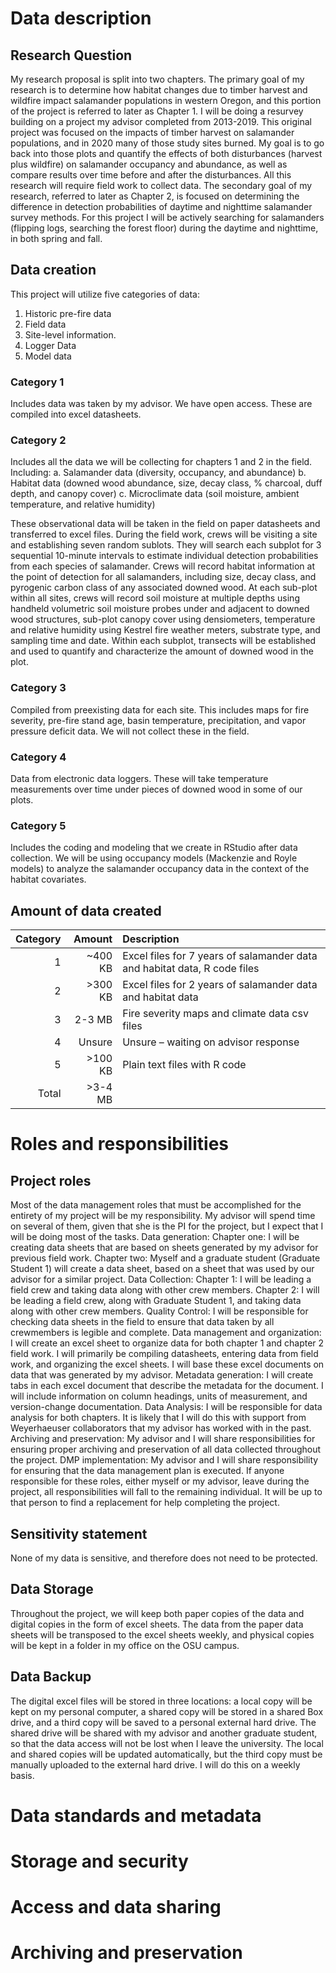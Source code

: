 # Data description

## Research Question
My research proposal is split into two chapters. The primary goal of my research is to determine how habitat changes due to timber harvest and wildfire impact salamander populations in western Oregon, and this portion of the project is referred to later as Chapter 1. I will be doing a resurvey building on a project my advisor completed from 2013-2019. This original project was focused on the impacts of timber harvest on salamander populations, and in 2020 many of those study sites burned. My goal is to go back into those plots and quantify the effects of both disturbances (harvest plus wildfire) on salamander occupancy and abundance, as well as compare results over time before and after the disturbances. All this research will require field work to collect data. The secondary goal of my research, referred to later as Chapter 2, is focused on determining the difference in detection probabilities of daytime and nighttime salamander survey methods. For this project I will be actively searching for salamanders (flipping logs, searching the forest floor) during the daytime and nighttime, in both spring and fall.

## Data creation

This project will utilize five categories of data:
1.	Historic pre-fire data
2.	Field data
3.	Site-level information. 
4.	Logger Data
5.	Model data

### Category 1 
Includes data was taken by my advisor. We have open access. These are compiled into excel datasheets. 

### Category 2 
Includes all the data we will be collecting for chapters 1 and 2 in the field. Including:
a.	Salamander data (diversity, occupancy, and abundance) 
b.	Habitat data (downed wood abundance, size, decay class, % charcoal, duff depth, and canopy cover)
c.	Microclimate data (soil moisture, ambient temperature, and relative humidity) 

These observational data will be taken in the field on paper datasheets and transferred to excel files. During the field work, crews will be visiting a site and establishing seven random sublots. They will search each subplot for 3 sequential 10-minute intervals to estimate individual detection probabilities from each species of salamander. Crews will record habitat information at the point of detection for all salamanders, including size, decay class, and pyrogenic carbon class of any associated downed wood. At each sub-plot within all sites, crews will record soil moisture at multiple depths using handheld volumetric soil moisture probes under and adjacent to downed wood structures, sub-plot canopy cover using densiometers, temperature and relative humidity using Kestrel fire weather meters, substrate type, and sampling time and date. Within each subplot, transects will be established and used to quantify and characterize the amount of downed wood in the plot. 

### Category 3 
Compiled from preexisting data for each site. This includes maps for fire severity, pre-fire stand age, basin temperature, precipitation, and vapor pressure deficit data. We will not collect these in the field.

### Category 4 
Data from electronic data loggers. These will take temperature measurements over time under pieces of downed wood in some of our plots. 

### Category 5 
Includes the coding and modeling that we create in RStudio after data collection. We will be using occupancy models (Mackenzie and Royle models) to analyze the salamander occupancy data in the context of the habitat covariates.

## Amount of data created
|Category|Amount|Description|
|-------:|-----:|:----------|
|1|	~400 KB	|Excel files for 7 years of salamander data and habitat data, R code files|
|2|	>300 KB	|Excel files for 2 years of salamander data and habitat data|
|3|	2-3 MB	|Fire severity maps and climate data csv files|
|4|	Unsure	|Unsure – waiting on advisor response|
|5|	>100 KB	|Plain text files with R code|
|Total| 	>3-4 MB	| |


# Roles and responsibilities

## Project roles
Most of the data management roles that must be accomplished for the entirety of my project will be my responsibility. My advisor will spend time on several of them, given that she is the PI for the project, but I expect that I will be doing most of the tasks. 
Data generation: Chapter one: I will be creating data sheets that are based on sheets generated by my advisor for previous field work. Chapter two: Myself and a graduate student (Graduate Student 1) will create a data sheet, based on a sheet that was used by our advisor for a similar project.
Data Collection: Chapter 1: I will be leading a field crew and taking data along with other crew members. Chapter 2: I will be leading a field crew, along with Graduate Student 1, and taking data along with other crew members.
Quality Control: I will be responsible for checking data sheets in the field to ensure that data taken by all crewmembers is legible and complete.
Data management and organization: I will create an excel sheet to organize data for both chapter 1 and chapter 2 field work. I will primarily be compiling datasheets, entering data from field work, and organizing the excel sheets. I will base these excel documents on data that was generated by my advisor.
Metadata generation: I will create tabs in each excel document that describe the metadata for the document. I will include information on column headings, units of measurement, and version-change documentation.
Data Analysis: I will be responsible for data analysis for both chapters. It is likely that I will do this with support from Weyerhaeuser collaborators that my advisor has worked with in the past.
Archiving and preservation: My advisor and I will share responsibilities for ensuring proper archiving and preservation of all data collected throughout the project.
DMP implementation: My advisor and I will share responsibility for ensuring that the data management plan is executed.
If anyone responsible for these roles, either myself or my advisor, leave during the project, all responsibilities will fall to the remaining individual. It will be up to that person to find a replacement for help completing the project.

## Sensitivity statement
None of my data is sensitive, and therefore does not need to be protected.


## Data Storage
Throughout the project, we will keep both paper copies of the data and digital copies in the form of excel sheets. The data from the paper data sheets will be transposed to the excel sheets weekly, and physical copies will be kept in a folder in my office on the OSU campus. 

## Data Backup
The digital excel files will be stored in three locations: a local copy will be kept on my personal computer, a shared copy will be stored in a shared Box drive, and a third copy will be saved to a personal external hard drive. The shared drive will be shared with my advisor and another graduate student, so that the data access will not be lost when I leave the university. The local and shared copies will be updated automatically, but the third copy must be manually uploaded to the external hard drive. I will do this on a weekly basis.


# Data standards and metadata

# Storage and security

# Access and data sharing

# Archiving and preservation

